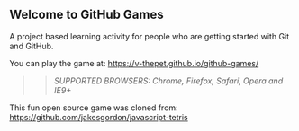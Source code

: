 ## Welcome to GitHub Games

A project based learning activity for people who are getting started with Git and GitHub.

You can play the game at: https://v-thepet.github.io/github-games/

>> _*SUPPORTED BROWSERS*: Chrome, Firefox, Safari, Opera and IE9+_

This fun open source game was cloned from: https://github.com/jakesgordon/javascript-tetris
